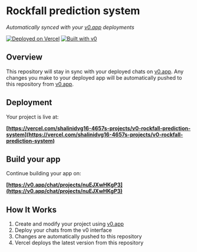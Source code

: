 # Rockfall prediction system

*Automatically synced with your [v0.app](https://v0.app) deployments*

[![Deployed on Vercel](https://img.shields.io/badge/Deployed%20on-Vercel-black?style=for-the-badge&logo=vercel)](https://vercel.com/shalinidvg16-4657s-projects/v0-rockfall-prediction-system)
[![Built with v0](https://img.shields.io/badge/Built%20with-v0.app-black?style=for-the-badge)](https://v0.app/chat/projects/nuEJXwHKgP3)

## Overview

This repository will stay in sync with your deployed chats on [v0.app](https://v0.app).
Any changes you make to your deployed app will be automatically pushed to this repository from [v0.app](https://v0.app).

## Deployment

Your project is live at:

**[https://vercel.com/shalinidvg16-4657s-projects/v0-rockfall-prediction-system](https://vercel.com/shalinidvg16-4657s-projects/v0-rockfall-prediction-system)**

## Build your app

Continue building your app on:

**[https://v0.app/chat/projects/nuEJXwHKgP3](https://v0.app/chat/projects/nuEJXwHKgP3)**

## How It Works

1. Create and modify your project using [v0.app](https://v0.app)
2. Deploy your chats from the v0 interface
3. Changes are automatically pushed to this repository
4. Vercel deploys the latest version from this repository
